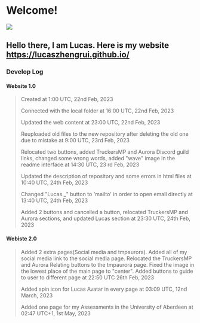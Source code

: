 # Welcome!

![](https://i.imgur.com/x575xTL.gif)

## Hello there, I am Lucas. Here is my website https://lucaszhengrui.github.io/

### **Develop Log**

#### **Website 1.0**
> Created at 1:00 UTC, 22nd Feb, 2023
> 
> Connected with the local folder at 16:00 UTC, 22nd Feb, 2023
> 
> Updated the web content at 23:00 UTC, 22nd Feb, 2023
> 
> Reuploaded old files to the new repository after deleting the old one due to mistake at 9:00 UTC, 23rd Feb, 2023
>
> Relocated two buttons, added TruckersMP and Aurora Discord guild links, changed some wrong words, added "wave" image in the readme interface at 14:30 UTC, 23 rd Feb, 2023
> 
> Updated the description of repository and some errors in html files at 10:40 UTC, 24th Feb, 2023
>
> Changed "Lucas._" button to 'mailto' in order to open email directly at 13:40 UTC, 24th Feb, 2023
> 
> Added 2 buttons and cancelled a button, relocated TruckersMP and Aurora sections, and updated Lucas section at 23:30 UTC, 24th Feb, 2023

#### **Webiste 2.0**

> Added 2 extra pages(Social media and tmpaurora). Added all of my social media link to the social media page. Relocated the TruckersMP and Aurora Relating buttons to the tmpaurora page. Fixed the image in the lowest place of the main page to "center". Added buttons to guide to user to different page at 22:50 UTC 26th Feb, 2023
> 
> Added spin icon for Lucas Avatar in every page at 03:09 UTC, 12nd March, 2023
> 
> Added one page for my Assessments in the University of Aberdeen at 02:47 UTC+1, 1st May, 2023